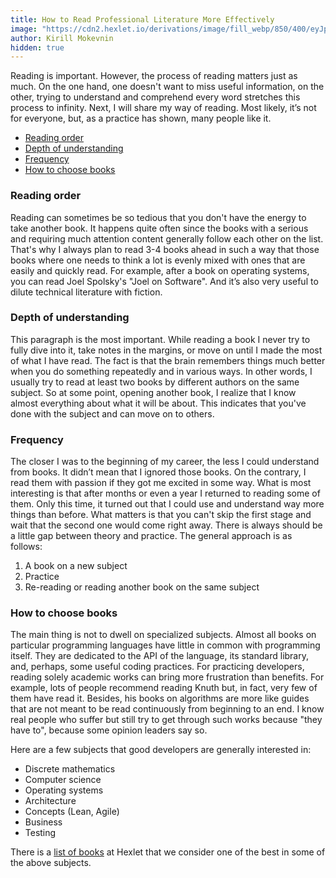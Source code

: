 ```yaml
---
title: How to Read Professional Literature More Effectively
image: "https://cdn2.hexlet.io/derivations/image/fill_webp/850/400/eyJpZCI6ImJmNzU0MjU3ZWI4ZTBlM2E3N2FiMDg5MWRhMjBmOWQwLmpwZyIsInN0b3JhZ2UiOiJzdG9yZSJ9?signature=7f7437e76863371d0e215a3a97a0ce6fc00f7b8ebdae2aa871457747e5b55d35"
author: Kirill Mokevnin
hidden: true
---
```

Reading is important. However, the process of reading matters just as much. On the one hand, one doesn't want to miss useful information, on the other, trying to understand and comprehend every word stretches this process to infinity. Next, I will share my way of reading. Most likely, it’s not for everyone, but, as a practice has shown, many people like it.

- [Reading order](https://ru.hexlet.io/blog/posts/how-to-read-books#poryadok-chteniya)
- [Depth of understanding](https://ru.hexlet.io/blog/posts/how-to-read-books#glubina-vnikaniya)
- [Frequency](https://ru.hexlet.io/blog/posts/how-to-read-books#tsiklichnost)
- [How to choose books](https://ru.hexlet.io/blog/posts/how-to-read-books#kak-vybirat-knigi)

### Reading order

Reading сan sometimes be so tedious that you don't have the energy to take another book. It happens quite often since the books with a serious and requiring much attention content generally follow each other on the list. That's why I always plan to read 3-4 books ahead in such a way that those books where one needs to think a lot is evenly mixed with ones that are easily and quickly read. For example, after a book on operating systems, you can read Joel Spolsky's "Joel on Software". And it’s also very useful to dilute technical literature with fiction.

### Depth of understanding

This paragraph is the most important. While reading a book I never try to fully dive into it, take notes in the margins, or move on until I made the most of what I have read. The fact is that the brain remembers things much better when you do something repeatedly and in various ways. In other words, I usually try to read at least two books by different authors on the same subject. So at some point, opening another book, I realize that I know almost everything about what it will be about. This indicates that you've done with the subject and can move on to others.

### Frequency

The closer I was to the beginning of my career, the less I could understand from books. It didn’t mean that I ignored those books. On the contrary, I read them with passion if they got me excited in some way. What is most interesting is that after months or even a year I returned to reading some of them. Only this time, it turned out that I could use and understand way more things than before. What matters is that you can't skip the first stage and wait that the second one would come right away. There is always should be a little gap between theory and practice. The general approach is as follows:

1. A book on a new subject
2. Practice
3. Re-reading or reading another book on the same subject

### How to choose books

The main thing is not to dwell on specialized subjects. Almost all books on particular programming languages have little in common with programming itself. They are dedicated to the API of the language, its standard library, and, perhaps, some useful coding practices. For practicing developers, reading solely academic works can bring more frustration than benefits. For example, lots of people recommend reading Knuth but, in fact, very few of them have read it. Besides, his books on algorithms are more like guides that are not meant to be read continuously from beginning to an end. I know real people who suffer but still try to get through such works because "they have to", because some opinion leaders say so.

Here are a few subjects that good developers are generally interested in:

- Discrete mathematics
- Computer science
- Operating systems
- Architecture
- Concepts (Lean, Agile)
- Business
- Testing

There is a [list of books](https://ru.hexlet.io/pages/recommended-books) at Hexlet that we consider one of the best in some of the above subjects.
